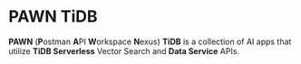 # PAWN TiDB

**PAWN** (**P**ostman **A**PI **W**orkspace **N**exus) **TiDB** is a collection of AI apps that utilize **TiDB Serverless** Vector Search and **Data Service** APIs.
